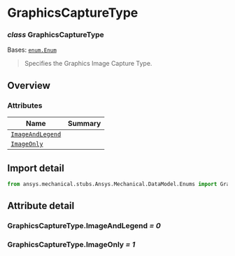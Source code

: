 <a id="graphicscapturetype"></a>

# GraphicsCaptureType

<a id="GraphicsCaptureType"></a>

### *class* GraphicsCaptureType

Bases: [`enum.Enum`](https://docs.python.org/3/library/enum.html#enum.Enum)

> Specifies the Graphics Image Capture Type.

> <!-- !! processed by numpydoc !! -->

<a id="overview"></a>

## Overview

### Attributes

| Name | Summary |
|-----------------------------------------------------------|----|
| [`ImageAndLegend`](#GraphicsCaptureType.ImageAndLegend)   |    |
| [`ImageOnly`](#GraphicsCaptureType.ImageOnly)             |    |

<a id="import-detail"></a>

## Import detail

```python
from ansys.mechanical.stubs.Ansys.Mechanical.DataModel.Enums import GraphicsCaptureType
```

<a id="attribute-detail"></a>

## Attribute detail

<a id="GraphicsCaptureType.ImageAndLegend"></a>

### GraphicsCaptureType.ImageAndLegend *= 0*

<a id="GraphicsCaptureType.ImageOnly"></a>

### GraphicsCaptureType.ImageOnly *= 1*
